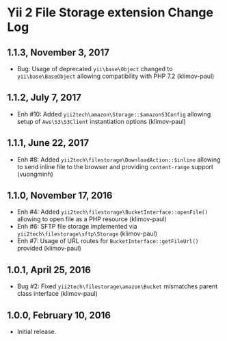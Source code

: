 Yii 2 File Storage extension Change Log
=======================================

1.1.3, November 3, 2017
-----------------------

- Bug: Usage of deprecated `yii\base\Object` changed to `yii\base\BaseObject` allowing compatibility with PHP 7.2 (klimov-paul)


1.1.2, July 7, 2017
-------------------

- Enh #10: Added `yii2tech\amazon\Storage::$amazonS3Config` allowing setup of `Aws\S3\S3Client` instantiation options (klimov-paul)


1.1.1, June 22, 2017
--------------------

- Enh #8: Added `yii2tech\filestorage\DownloadAction::$inline` allowing to send inline file to the browser and providing `content-range` support (vuongminh)


1.1.0, November 17, 2016
------------------------

- Enh #4: Added `yii2tech\filestorage\BucketInterface::openFile()` allowing to open file as a PHP resource (klimov-paul)
- Enh #6: SFTP file storage implemented via `yii2tech\filestorage\sftp\Storage` (klimov-paul)
- Enh #7: Usage of URL routes for `BucketInterface::getFileUrl()` provided (klimov-paul)


1.0.1, April 25, 2016
---------------------

- Bug #2: Fixed `yii2tech\filestorage\amazon\Bucket` mismatches parent class interface (klimov-paul)


1.0.0, February 10, 2016
------------------------

- Initial release.
